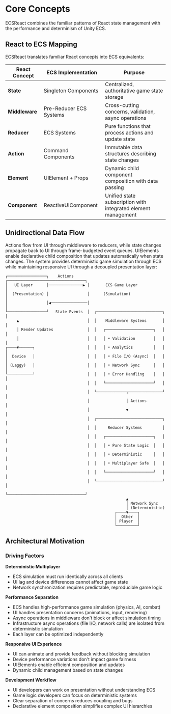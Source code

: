 # Core Concepts

ECSReact combines the familiar patterns of React state management with the performance and determinism of Unity ECS.

## React to ECS Mapping

ECSReact translates familiar React concepts into ECS equivalents:

| React Concept | ECS Implementation | Purpose |
| --- | --- | --- |
| **State** | Singleton Components | Centralized, authoritative game state storage |
| **Middleware** | Pre-Reducer ECS Systems | Cross-cutting concerns, validation, async operations |
| **Reducer** | ECS Systems | Pure functions that process actions and update state |
| **Action** | Command Components | Immutable data structures describing state changes |
| **Element** | UIElement + Props | Dynamic child component composition with data passing |
| **Component** | ReactiveUIComponent<T> | Unified state subscription with integrated element management |

## Unidirectional Data Flow

Actions flow from UI through middleware to reducers, while state changes propagate back to UI through frame-budgeted event queues. UIElements enable declarative child composition that updates automatically when state changes. The system provides deterministic game simulation through ECS while maintaining responsive UI through a decoupled presentation layer:

```
┌─────────────────┐    Actions      ┌──────────────────────────────────┐
│   UI Layer      │───────────────▶ │       ECS Game Layer             │
│  (Presentation) │                 │      (Simulation)                │
│                 │◀────────────────│                                  │
└─────────────────┘   State Events  │  ┌─────────────────────────────┐ │
     ▲                              │  │    Middleware Systems       │ │
     │ Render Updates               │  │   ┌─────────────────────┐   │ │
     │                              │  │   │ • Validation        │   │ │
┌────▼──────┐                       │  │   │ • Analytics         │   │ │
│  Device   │                       │  │   │ • File I/O (Async)  │   │ │
│ (Laggy)   │                       │  │   │ • Network Sync      │   │ │
└───────────┘                       │  │   │ • Error Handling    │   │ │
                                    │  │   └─────────────────────┘   │ │
                                    │  └─────────────┬───────────────┘ │
                                    │                │ Actions         │
                                    │                ▼                 │
                                    │  ┌─────────────────────────────┐ │
                                    │  │     Reducer Systems         │ │
                                    │  │   ┌─────────────────────┐   │ │
                                    │  │   │ • Pure State Logic  │   │ │
                                    │  │   │ • Deterministic     │   │ │
                                    │  │   │ • Multiplayer Safe  │   │ │
                                    │  │   └─────────────────────┘   │ │
                                    │  └─────────────────────────────┘ │
                                    └──────────────────────────────────┘
                                                     ▲
                                                     │ Network Sync
                                                     │ (Deterministic)
                                                ┌────▼────┐
                                                │  Other  │
                                                │ Player  │
                                                └─────────┘
```

## Architectural Motivation

### Driving Factors

**Deterministic Multiplayer**

* ECS simulation must run identically across all clients
* UI lag and device differences cannot affect game state
* Network synchronization requires predictable, reproducible game logic

**Performance Separation**

* ECS handles high-performance game simulation (physics, AI, combat)
* UI handles presentation concerns (animations, input, rendering)
* Async operations in middleware don't block or affect simulation timing
* Infrastructure async operations (file I/O, network calls) are isolated from deterministic simulation
* Each layer can be optimized independently

**Responsive UI Experience**

* UI can animate and provide feedback without blocking simulation
* Device performance variations don't impact game fairness
* UIElements enable efficient composition and updates
* Dynamic child management based on state changes

**Development Workflow**

* UI developers can work on presentation without understanding ECS
* Game logic developers can focus on deterministic systems
* Clear separation of concerns reduces coupling and bugs
* Declarative element composition simplifies complex UI hierarchies